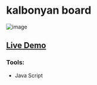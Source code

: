 # kalbonyan board
![image](https://user-images.githubusercontent.com/100785039/229222130-ae7be43d-67a4-424c-bcd1-3706b87fdb50.png)
<h2><a href="https://notshawky007.github.io/appie/">Live Demo</a></h2>

### Tools:
- Java Script

